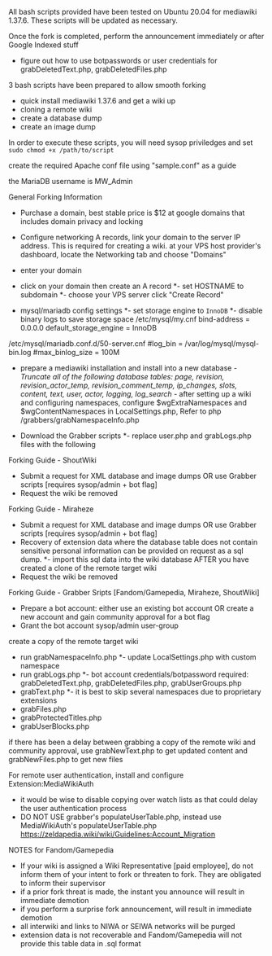 All bash scripts provided have been tested on Ubuntu 20.04 for mediawiki 1.37.6. These scripts will be updated as necessary.

Once the fork is completed, perform the announcement immediately or after Google Indexed stuff

* figure out how to use botpasswords or user credentials for grabDeletedText.php, grabDeletedFiles.php

3 bash scripts have been prepared to allow smooth forking
* quick install mediawiki 1.37.6 and get a wiki up
* cloning a remote wiki
* create a database dump
* create an image dump

In order to execute these scripts, you will need sysop priviledges and set `sudo chmod +x /path/to/script`

create the required Apache conf file using "sample.conf" as a guide

the MariaDB username is MW_Admin

General Forking Information
- Purchase a domain, best stable price is $12 at google domains that includes domain privacy and locking
- Configure networking A records, link your domain to the server IP address. This is required for creating a wiki.
at your VPS host provider's dashboard, locate the Networking tab and choose "Domains"
- enter your domain
- click on your domain then create an A record
*- set HOSTNAME to subdomain
*- choose your VPS server
click "Create Record"

- mysql/mariadb config settings
*- set storage engine to `InnoDB`
*- disable binary logs to save storage space
/etc/mysql/my.cnf
bind-address		= 0.0.0.0
default_storage_engine	= InnoDB

/etc/mysql/mariadb.conf.d/50-server.cnf
#log_bin                = /var/log/mysql/mysql-bin.log
#max_binlog_size        = 100M

- prepare a mediawiki installation and install into a new database
*- Truncate all of the following database tables: page, revision, revision_actor_temp, revision_comment_temp, ip_changes, slots, content, text, user, actor, logging, log_search
-* after setting up a wiki and configuring namespaces, configure $wgExtraNamespaces and $wgContentNamespaces in LocalSettings.php, Refer to php /grabbers/grabNamespaceInfo.php

- Download the Grabber scripts
*- replace user.php and grabLogs.php files with the following


Forking Guide - ShoutWiki
- Submit a request for XML database and image dumps OR use Grabber scripts [requires sysop/admin + bot flag]
- Request the wiki be removed


Forking Guide - Miraheze 
- Submit a request for XML database and image dumps OR use Grabber scripts [requires sysop/admin + bot flag]
- Recovery of extension data where the database table does not contain sensitive personal information can be provided on request as a sql dump.
*- import this sql data into the wiki database AFTER you have created a clone of the remote target wiki
- Request the wiki be removed


Forking Guide - Grabber Sripts [Fandom/Gamepedia, Miraheze, ShoutWiki]
- Prepare a bot account: either use an existing bot account OR create a new account and gain community approval for a bot flag
- Grant the bot account sysop/admin user-group


create a copy of the remote target wiki
- run grabNamespaceInfo.php	
*- update LocalSettings.php with custom namespace
- run grabLogs.php 
*- bot account credentials/botpassword required: grabDeletedText.php, grabDeletedFiles.php, grabUserGroups.php
- grabText.php
*- it is best to skip several namespaces due to proprietary extensions
- grabFiles.php
- grabProtectedTitles.php	
- grabUserBlocks.php

if there has been a delay between grabbing a copy of the remote wiki and community approval, use grabNewText.php to get updated content and grabNewFiles.php to get new files


For remote user authentication, install and configure Extension:MediaWikiAuth
- it would be wise to disable copying over watch lists as that could delay the user authentication process
- DO NOT USE grabber's populateUserTable.php, instead use MediaWikiAuth's populateUserTable.php
https://zeldapedia.wiki/wiki/Guidelines:Account_Migration


NOTES for Fandom/Gamepedia
* If your wiki is assigned a Wiki Representative [paid employee], do not inform them of your intent to fork or threaten to fork. They are obligated to inform their supervisor
* if a prior fork threat is made, the instant you announce will result in immediate demotion
* if you perform a surprise fork announcement, will result in immediate demotion
* all interwiki and links to NIWA or SEIWA networks will be purged
* extension data is not recoverable and Fandom/Gamepedia will not provide this table data in .sql format
